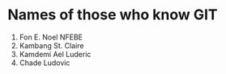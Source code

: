 # Names of those who know GIT

1. Fon E. Noel NFEBE
2. Kambang St. Claire
3. Kamdemi Ael Luderic
7. Chade Ludovic